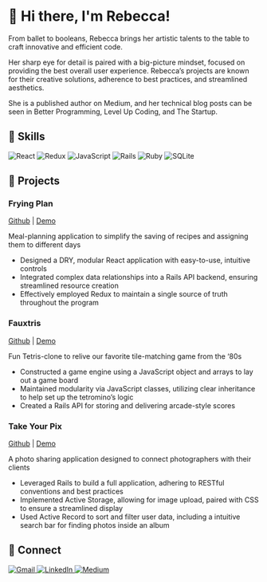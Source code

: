 # :raising_hand: Hi there, I'm Rebecca!

From ballet to booleans, Rebecca brings her artistic talents to the table to craft innovative and efficient code. 

Her sharp eye for detail is paired with a big-picture mindset, focused on providing the best overall user experience. Rebecca’s projects are known for their creative solutions, adherence to best practices, and streamlined aesthetics. 

She is a published author on Medium, and her technical blog posts can be seen in Better Programming, Level Up Coding, and The Startup. 

## :muscle: Skills

<p>
<img alt="React" src="https://img.shields.io/badge/react%20-%2320232a.svg?&style=for-the-badge&logo=react&logoColor=%2361DAFB" title="React"/>
<img alt="Redux" src="https://img.shields.io/badge/redux%20-%23593d88.svg?&style=for-the-badge&logo=redux&logoColor=white" title="Redux"/>
  <img alt="JavaScript" src="https://img.shields.io/badge/javascript%20-%23323330.svg?&style=for-the-badge&logo=javascript&logoColor=%23F7DF1E" title="JavaScript"/>
  <img alt="Rails" src="https://img.shields.io/badge/rails%20-%23CC0000.svg?&style=for-the-badge&logo=ruby-on-rails&logoColor=white" title="Rails"/>
  <img alt="Ruby" src="https://img.shields.io/badge/ruby-%23CC342D.svg?&style=for-the-badge&logo=ruby&logoColor=white" title="Ruby"/>
  <img alt="SQLite" src ="https://img.shields.io/badge/sqlite-%2307405e.svg?&style=for-the-badge&logo=sqlite&logoColor=white" title="SQLite"/>
  
  </p>

## :art: Projects
### Frying Plan
[Github](https://github.com/rebeccahickson/frying-plan-frontend) | [Demo](https://youtu.be/qSS3lEykFlE)

Meal-planning application to simplify the saving of recipes and assigning them to different days
- Designed a DRY, modular React application with easy-to-use, intuitive controls
- Integrated complex data relationships into a Rails API backend, ensuring streamlined resource creation
- Effectively employed Redux to maintain a single source of truth throughout the program

### Fauxtris
[Github](https://github.com/rebeccahickson/fauxtris-frontend) | [Demo](https://youtu.be/sCUz-KM0baE)

Fun Tetris-clone to relive our favorite tile-matching game from the ‘80s
- Constructed a game engine using a JavaScript object and arrays to lay out a game board
- Maintained modularity via JavaScript classes, utilizing clear inheritance to help set up the tetromino’s logic
- Created a Rails API for storing and delivering arcade-style scores

### Take Your Pix
[Github](https://github.com/rebeccahickson/take-your-pix) | [Demo](https://youtu.be/LMuZaFGFvaw)

A photo sharing application designed to connect photographers with their clients
- Leveraged Rails to build a full application, adhering to RESTful conventions and best practices
- Implemented Active Storage, allowing for image upload, paired with CSS to ensure a streamlined display
- Used Active Record to sort and filter user data, including a intuitive search bar for finding photos inside an album

## :speech_balloon: Connect

<p>
  <a href="mailto:Rebecca.L.Hickson@gmail.com"><img alt="Gmail" src="https://img.shields.io/badge/Gmail-D14836?style=for-the-badge&logo=gmail&logoColor=white" title="Rebecca.L.Hickson@gmail.com"/>
  <a href="https://www.linkedin.com/in/rebecca-l-hickson/"><img alt="LinkedIn" src="https://img.shields.io/badge/linkedin%20-%230077B5.svg?&style=for-the-badge&logo=linkedin&logoColor=white" title="https://www.linkedin.com/in/rebecca-l-hickson/"/>
  <a href="https://rebecca-hickson.medium.com/"><img alt="Medium" src="https://img.shields.io/badge/Medium%20-%23000000.svg?&style=for-the-badge&logo=Medium&logoColor=white" title="https://rebecca-hickson.medium.com/"/></a>
    </p>
